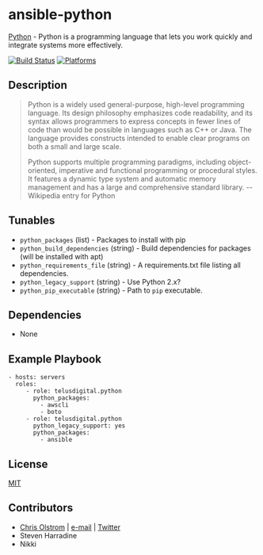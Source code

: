 # ansible-python

[Python](https://www.python.org/) - Python is a programming language that lets you work quickly and integrate systems more effectively.

[![Build Status](https://travis-ci.org/telusdigital/ansible-python.svg?branch=master)](https://travis-ci.org/telusdigital/ansible-python)
[![Platforms](http://img.shields.io/badge/platforms-ubuntu-lightgrey.svg?style=flat)](#)

Description
-----------
 > Python is a widely used general-purpose, high-level programming language. Its design philosophy emphasizes code readability, and its syntax allows programmers to express concepts in fewer lines of code than would be possible in languages such as C++ or Java. The language provides constructs intended to enable clear programs on both a small and large scale.
>
> Python supports multiple programming paradigms, including object-oriented, imperative and functional programming or procedural styles. It features a dynamic type system and automatic memory management and has a large and comprehensive standard library.
> -- Wikipedia entry for Python

Tunables
--------
* ```python_packages``` (list) - Packages to install with pip
* ```python_build_dependencies``` (string) - Build dependencies for packages (will be installed with apt)
* ```python_requirements_file``` (string) - A requirements.txt file listing all dependencies.
* ```python_legacy_support``` (string) - Use Python 2.x?
* ```python_pip_executable``` (string) - Path to ```pip``` executable.

Dependencies
------------
* None

Example Playbook
----------------
    - hosts: servers
      roles:
         - role: telusdigital.python
           python_packages:
             - awscli
             - boto
         - role: telusdigital.python
           python_legacy_support: yes
           python_packages:
             - ansible

License
-------
[MIT](https://tldrlegal.com/license/mit-license)

Contributors
------------
* [Chris Olstrom](https://colstrom.github.io/) | [e-mail](mailto:chris@olstrom.com) | [Twitter](https://twitter.com/ChrisOlstrom)
* Steven Harradine
* Nikki
